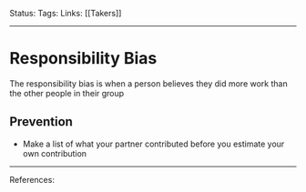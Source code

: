 Status:
Tags:
Links: [[Takers]]
___
# Responsibility Bias
The responsibility bias is when a person believes they did more work than the other people in their group
## Prevention
- Make a list of what your partner contributed before you estimate your own contribution
___
References: